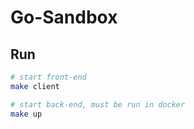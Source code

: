 # Go-Sandbox

## Run
```bash
# start front-end
make client

# start back-end, must be run in docker
make up
```
